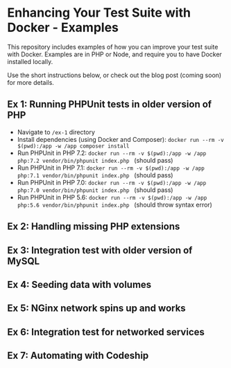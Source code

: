 # Enhancing Your Test Suite with Docker - Examples

This repository includes examples of how you can improve your test suite with Docker. Examples are in PHP or Node, and require you to have Docker installed locally.

Use the short instructions below, or check out the blog post (coming soon) for more details.

## Ex 1: Running PHPUnit tests in older version of PHP

- Navigate to `/ex-1` directory
- Install dependencies (using Docker and Composer): `docker run --rm -v $(pwd):/app -w /app composer install`
- Run PHPUnit in PHP 7.2: `docker run --rm -v $(pwd):/app -w /app php:7.2 vendor/bin/phpunit index.php ` (should pass)
- Run PHPUnit in PHP 7.1: `docker run --rm -v $(pwd):/app -w /app php:7.1 vendor/bin/phpunit index.php ` (should pass)
- Run PHPUnit in PHP 7.0: `docker run --rm -v $(pwd):/app -w /app php:7.0 vendor/bin/phpunit index.php ` (should pass)
- Run PHPUnit in PHP 5.6: `docker run --rm -v $(pwd):/app -w /app php:5.6 vendor/bin/phpunit index.php ` (should throw syntax error)

## Ex 2: Handling missing PHP extensions

## Ex 3: Integration test with older version of MySQL

## Ex 4: Seeding data with volumes

## Ex 5: NGinx network spins up and works

## Ex 6: Integration test for networked services

## Ex 7: Automating with Codeship
